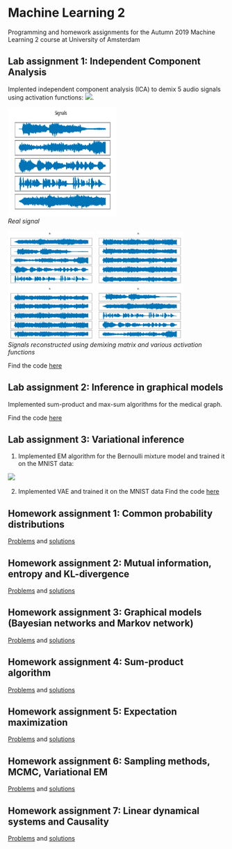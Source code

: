# Machine Learning 2
Programming and homework assignments for the Autumn 2019 Machine Learning 2 course at University of Amsterdam


## Lab assignment 1: Independent Component Analysis
Implented independent component analysis (ICA) to demix 5 audio signals using activation functions:  <img src="https://render.githubusercontent.com/render/math?math=\phi_0(x) = -tanh(x), \phi_1(x) = tanh(x)-x, \phi_2(x) = -x^3, \phi_3(x) = -\frac{6x}{5 %2B x^2}">. 
<p> 
    <img src="https://github.com/vovamedentsiy/Machine-Learning-2/blob/main/lab/imgs/lab1/1.png" width="250" height ="250" />
    <br>
    <em>Real signal</em> 
<p\>
    
<p> 
    <img src="https://github.com/vovamedentsiy/Machine-Learning-2/blob/main/lab/imgs/lab1/2.png" width="200" height ="250" /> <img src="https://github.com/vovamedentsiy/Machine-Learning-2/blob/main/lab/imgs/lab1/3.png" width="200" height ="250" />
    <br>
    <em>Signals reconstructed using demixing matrix and various activation functions</em> 
<p\>

Find the code [here](https://github.com/vovamedentsiy/Machine-Learning-2/blob/main/lab/lab1/12179078_lab1.ipynb)


## Lab assignment 2: Inference in graphical models
Implemented sum-product and max-sum algorithms for the medical graph. 

Find the code [here](https://github.com/vovamedentsiy/Machine-Learning-2/blob/main/lab/lab2/12179078_lab2.ipynb)

## Lab assignment 3: Variational inference
1. Implemented EM algorithm for the Bernoulli mixture model and trained it on the MNIST data: 

<img src="https://render.githubusercontent.com/render/math?math=p(\bx|\bmu, \bpi) = \sum_{k=1}^K  \pi_k \prod_{i=1}^D \mu_{ki}^{x_i}(1-\mu_{ki})^{(1-x_i)}">

2. Implemented VAE and trained it on the MNIST data
Find the code [here](https://github.com/vovamedentsiy/Machine-Learning-2/blob/main/lab/lab3/12179078_lab3.ipynb)



## Homework assignment 1: Common probability distributions

[Problems](https://github.com/vovamedentsiy/Machine-Learning-2/blob/main/homeworks/task/hw1.pdf) and [solutions](https://github.com/vovamedentsiy/Machine-Learning-2/blob/main/homeworks/hw/ML2_HW1_medentsiy.pdf)

## Homework assignment 2: Mutual information, entropy and KL-divergence

[Problems](https://github.com/vovamedentsiy/Machine-Learning-2/blob/main/homeworks/task/hw2.pdf) and [solutions](https://github.com/vovamedentsiy/Machine-Learning-2/blob/main/homeworks/hw/ML2_HW2_medentsiy.pdf)

## Homework assignment 3: Graphical models (Bayesian networks and Markov network)

[Problems](https://github.com/vovamedentsiy/Machine-Learning-2/blob/main/homeworks/task/hw3.pdf) and [solutions](https://github.com/vovamedentsiy/Machine-Learning-2/blob/main/homeworks/hw/ML2_HW3_medentsiy.pdf)

## Homework assignment 4: Sum-product algorithm

[Problems](https://github.com/vovamedentsiy/Machine-Learning-2/blob/main/homeworks/task/hw4.pdf) and [solutions](https://github.com/vovamedentsiy/Machine-Learning-2/blob/main/homeworks/hw/ML2_HW4_medentsiy.pdf)

## Homework assignment 5: Expectation maximization

[Problems](https://github.com/vovamedentsiy/Machine-Learning-2/blob/main/homeworks/task/hw5.pdf) and [solutions](https://github.com/vovamedentsiy/Machine-Learning-2/blob/main/homeworks/hw/ML2_HW5_medentsiy.pdf)

## Homework assignment 6: Sampling methods, MCMC, Variational EM

[Problems](https://github.com/vovamedentsiy/Machine-Learning-2/blob/main/homeworks/task/hw6.pdf) and [solutions](https://github.com/vovamedentsiy/Machine-Learning-2/blob/main/homeworks/hw/ML2_HW6_medentsiy.pdf)

## Homework assignment 7: Linear dynamical systems and Causality 

[Problems](https://github.com/vovamedentsiy/Machine-Learning-2/blob/main/homeworks/task/hw7.pdf) and [solutions](https://github.com/vovamedentsiy/Machine-Learning-2/blob/main/homeworks/hw/ML2_HW7_medentsiy.pdf)
